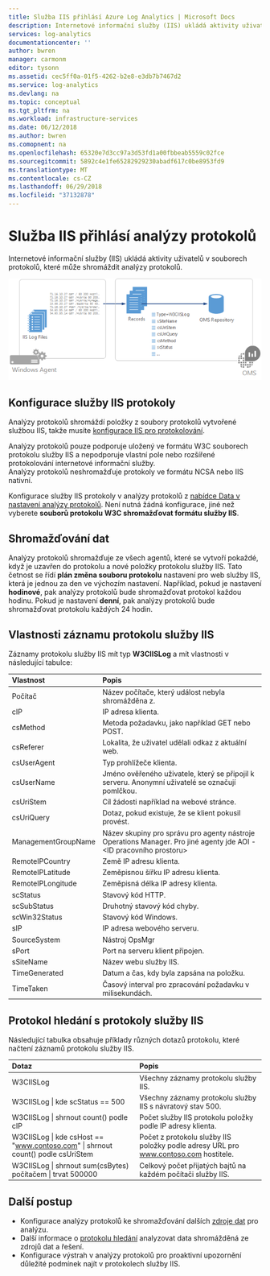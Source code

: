 ```yaml
---
title: Služba IIS přihlásí Azure Log Analytics | Microsoft Docs
description: Internetové informační služby (IIS) ukládá aktivity uživatelů v souborech protokolů, které může shromáždit analýzy protokolů.  Tento článek popisuje, jak nakonfigurovat kolekce protokoly služby IIS a podrobnosti o záznamy, které vytvoří v pracovním prostoru analýzy protokolů.
services: log-analytics
documentationcenter: ''
author: bwren
manager: carmonm
editor: tysonn
ms.assetid: cec5ff0a-01f5-4262-b2e8-e3db7b7467d2
ms.service: log-analytics
ms.devlang: na
ms.topic: conceptual
ms.tgt_pltfrm: na
ms.workload: infrastructure-services
ms.date: 06/12/2018
ms.author: bwren
ms.comopnent: na
ms.openlocfilehash: 65320e7d3cc97a3d53fd1a00fbbeab5559c02fce
ms.sourcegitcommit: 5892c4e1fe65282929230abadf617c0be8953fd9
ms.translationtype: MT
ms.contentlocale: cs-CZ
ms.lasthandoff: 06/29/2018
ms.locfileid: "37132878"
---
```

# <a name="iis-logs-in-log-analytics"></a>Služba IIS přihlásí analýzy protokolů
Internetové informační služby (IIS) ukládá aktivity uživatelů v souborech protokolů, které může shromáždit analýzy protokolů.  

![Protokoly IIS](media/log-analytics-data-sources-iis-logs/overview.png)

## <a name="configuring-iis-logs"></a>Konfigurace služby IIS protokoly
Analýzy protokolů shromáždí položky z soubory protokolů vytvořené službou IIS, takže musíte [konfigurace IIS pro protokolování](https://technet.microsoft.com/library/hh831775.aspx).

Analýzy protokolů pouze podporuje uložený ve formátu W3C souborech protokolu služby IIS a nepodporuje vlastní pole nebo rozšířené protokolování internetové informační služby.  
Analýzy protokolů neshromažďuje protokoly ve formátu NCSA nebo IIS nativní.

Konfigurace služby IIS protokoly v analýzy protokolů z [nabídce Data v nastavení analýzy protokolů](log-analytics-data-sources.md#configuring-data-sources).  Není nutná žádná konfigurace, jiné než vyberete **souborů protokolu W3C shromažďovat formátu služby IIS**.


## <a name="data-collection"></a>Shromažďování dat
Analýzy protokolů shromažďuje ze všech agentů, které se vytvoří pokaždé, když je uzavřen do protokolu a nové položky protokolu služby IIS. Tato četnost se řídí **plán změna souboru protokolu** nastavení pro web služby IIS, která je jednou za den ve výchozím nastavení. Například, pokud je nastavení **hodinové**, pak analýzy protokolů bude shromažďovat protokol každou hodinu.  Pokud je nastavení **denní**, pak analýzy protokolů bude shromažďovat protokolu každých 24 hodin.


## <a name="iis-log-record-properties"></a>Vlastnosti záznamu protokolu služby IIS
Záznamy protokolu služby IIS mít typ **W3CIISLog** a mít vlastnosti v následující tabulce:

| Vlastnost | Popis |
|:--- |:--- |
| Počítač |Název počítače, který událost nebyla shromážděna z. |
| cIP |IP adresa klienta. |
| csMethod |Metoda požadavku, jako například GET nebo POST. |
| csReferer |Lokalita, že uživatel udělali odkaz z aktuální web. |
| csUserAgent |Typ prohlížeče klienta. |
| csUserName |Jméno ověřeného uživatele, který se připojil k serveru. Anonymní uživatelé se označují pomlčkou. |
| csUriStem |Cíl žádosti například na webové stránce. |
| csUriQuery |Dotaz, pokud existuje, že se klient pokusil provést. |
| ManagementGroupName |Název skupiny pro správu pro agenty nástroje Operations Manager.  Pro jiné agenty jde AOI -\<ID pracovního prostoru\> |
| RemoteIPCountry |Země IP adresu klienta. |
| RemoteIPLatitude |Zeměpisnou šířku IP adresu klienta. |
| RemoteIPLongitude |Zeměpisná délka IP adresy klienta. |
| scStatus |Stavový kód HTTP. |
| scSubStatus |Druhotný stavový kód chyby. |
| scWin32Status |Stavový kód Windows. |
| sIP |IP adresa webového serveru. |
| SourceSystem |Nástroj OpsMgr |
| sPort |Port na serveru klient připojen. |
| sSiteName |Název webu služby IIS. |
| TimeGenerated |Datum a čas, kdy byla zapsána na položku. |
| TimeTaken |Časový interval pro zpracování požadavku v milisekundách. |

## <a name="log-searches-with-iis-logs"></a>Protokol hledání s protokoly služby IIS
Následující tabulka obsahuje příklady různých dotazů protokolu, které načtení záznamů protokolu služby IIS.

| Dotaz | Popis |
|:--- |:--- |
| W3CIISLog |Všechny záznamy protokolu služby IIS. |
| W3CIISLog &#124; kde scStatus == 500 |Všechny záznamy protokolu služby IIS s návratový stav 500. |
| W3CIISLog &#124; shrnout count() podle cIP |Počet služby IIS protokolu položky podle IP adresy klienta. |
| W3CIISLog &#124; kde csHost == "www.contoso.com" &#124; shrnout count() podle csUriStem |Počet z protokolu služby IIS položky podle adresy URL pro www.contoso.com hostitele. |
| W3CIISLog &#124; shrnout sum(csBytes) počítačem &#124; trvat 500000 |Celkový počet přijatých bajtů na každém počítači služby IIS. |

## <a name="next-steps"></a>Další postup
* Konfigurace analýzy protokolů ke shromažďování dalších [zdroje dat](log-analytics-data-sources.md) pro analýzu.
* Další informace o [protokolu hledání](log-analytics-log-searches.md) analyzovat data shromážděná ze zdrojů dat a řešení.
* Konfigurace výstrah v analýzy protokolů pro proaktivní upozornění důležité podmínek najít v protokolech služby IIS.
